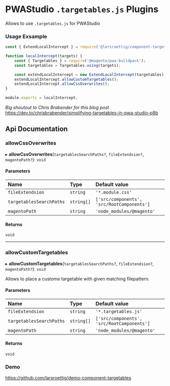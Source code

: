 # PWAStudio `.targetables.js` Plugins

Allows to use `.targetables.js` for PWAStudio


### Usage Exsample

```javascript
const { ExtendLocalIntercept } = require('@larsroettig/component-targetables');

function localIntercept(targets) {
    const { Targetables } = require('@magento/pwa-buildpack');
    const targetables = Targetables.using(targets);

    const extendLocalIntercept = new ExtendLocalIntercept(targetables);
    extendLocalIntercept.allowCustomTargetables();
    extendLocalIntercept.allowCssOverwrites();
}

module.exports = localIntercept;
```

*Big shoutout to Chris Brabender for this blog post*
https://dev.to/chrisbrabender/simplifying-targetables-in-pwa-studio-p8b

## Api Documentation
### allowCssOverwrites

▸ **allowCssOverwrites**(`targetablesSearchPaths?`, `fileExtendsion?`, `magentoPath?`): `void`

#### Parameters

| Name | Type | Default value |
| :------ | :------ | :------ |
| `fileExtendsion` | `string` | `'*.module.css'` |
| `targetablesSearchPaths` | `string[]`| `['src/components', 'src/RootComponents']` |
| `magentoPath` | `string` | `'node_modules/@magento'` |

#### Returns

`void`

___

### allowCustomTargetables

▸ **allowCustomTargetables**(`targetablesSearchPaths?`, `fileExtendsion?`, `magentoPath?`): `void`

Allows to place a custome targetable with given matching filepattern.

#### Parameters

| Name | Type | Default value |
| :------ | :------ | :------ |
| `fileExtendsion` | `string` | `'*.targetables.js'` |
| `targetablesSearchPaths` | `string[]`| `['src/components', 'src/RootComponents']` |
| `magentoPath` | `string` | `'node_modules/@magento'` |

#### Returns

`void`


### Demo
https://github.com/larsroettig/demo-component-targetables
